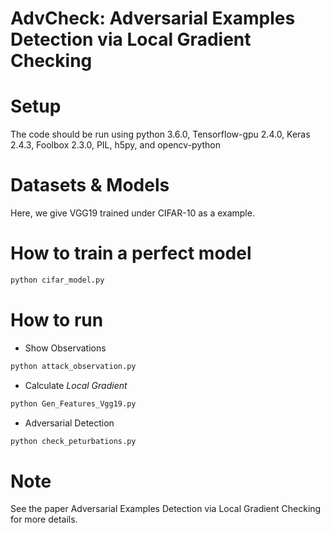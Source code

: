 # AdvCheck: Adversarial Examples Detection via Local Gradient Checking

# Setup
The code should be run using python 3.6.0, Tensorflow-gpu 2.4.0, Keras 2.4.3, Foolbox 2.3.0, PIL, h5py, and opencv-python

# Datasets & Models

Here, we give VGG19 trained under CIFAR-10 as a example.

# How to train a perfect model
  ```python
 python cifar_model.py
  ```

# How to run
 - Show Observations
 ```python
 python attack_observation.py
 ```
 
 - Calculate *Local Gradient*
  ```python
 python Gen_Features_Vgg19.py
 ```
 
  - Adversarial Detection
  ```python
 python check_peturbations.py
```
# Note
See the paper Adversarial Examples Detection via Local Gradient Checking for more details.
